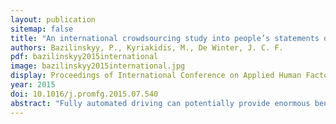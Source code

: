 ```yaml
---
layout: publication
sitemap: false
title: "An international crowdsourcing study into people’s statements on fully automated driving"
authors: Bazilinskyy, P., Kyriakidis, M., De Winter, J. C. F.
pdf: bazilinskyy2015international
image: bazilinskyy2015international.jpg
display: Proceedings of International Conference on Applied Human Factors and Ergonomics (AHFE). Las Vegas, USA
year: 2015
doi: 10.1016/j.promfg.2015.07.540
abstract: "Fully automated driving can potentially provide enormous benefits to society. However, it has been unclear whether people will appreciate such far-reaching technology. This study investigated anonymous textual comments regarding fully automated driving, based on data extracted from three online surveys with 8,862 respondents from 112 countries. Initial filtering of comments with fewer than 15 characters resulted in 1,952 comments. The sample consisted primarily of males (74%) and had a mean age of 32.6 years. Next, we launched a crowdsourcing job and asked 69 workers to assign each of the 1,952 comments to at least one of 12 predefined categories, which included positive and negative attitude to automated driving, enjoyment in manual driving, concerns about trust, reliability of software, and readiness of road infrastructure. 46% of the comments were classified into the category ‘no meaningful information about automated driving’, leaving 792 comments for further analysis. 39% of the comments were classified as ‘positive attitude towards automated driving’ and 23% were classified as ‘negative attitude towards automated driving’. In conclusion, the public opinion appears to be split, with a substantial number of respondents being positive and a significant number of respondents being negative towards fully automated driving."
---
```

